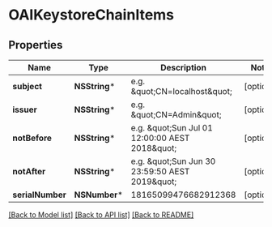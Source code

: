 # OAIKeystoreChainItems

## Properties
Name | Type | Description | Notes
------------ | ------------- | ------------- | -------------
**subject** | **NSString*** | e.g. \&quot;CN&#x3D;localhost\&quot; | [optional] 
**issuer** | **NSString*** | e.g. \&quot;CN&#x3D;Admin\&quot; | [optional] 
**notBefore** | **NSString*** | e.g. \&quot;Sun Jul 01 12:00:00 AEST 2018\&quot; | [optional] 
**notAfter** | **NSString*** | e.g. \&quot;Sun Jun 30 23:59:50 AEST 2019\&quot; | [optional] 
**serialNumber** | **NSNumber*** | 18165099476682912368 | [optional] 

[[Back to Model list]](../README.md#documentation-for-models) [[Back to API list]](../README.md#documentation-for-api-endpoints) [[Back to README]](../README.md)


